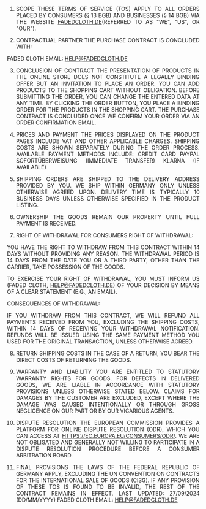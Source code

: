<div class="terms">

1. SCOPE
These Terms of Service (TOS) apply to all orders placed by consumers (§ 13 BGB) and businesses (§ 14 BGB) via the website <a href="fadedcloth.de" class="href">fadedcloth.de</a>(referred to as "we", "us", or "our").

2. Contractual Partner
The purchase contract is concluded with:

Faded Cloth
Email: <a href="mailto:help@fadedcloth.de" class="href">help@fadedcloth.de</a>

3. Conclusion of Contract
The presentation of products in the online store does not constitute a legally binding offer but an invitation to place an order.
You can add products to the shopping cart without obligation. Before submitting the order, you can change the entered data at any time.
By clicking the order button, you place a binding order for the products in the shopping cart.
The purchase contract is concluded once we confirm your order via an order confirmation email.

4. Prices and Payment
The prices displayed on the product pages include VAT and other applicable charges.
Shipping costs are shown separately during the order process.
Available payment methods include:
Credit card
PayPal
Sofortüberweisung (Immediate Transfer)
Klarna (if available)

5. Shipping
Orders are shipped to the delivery address provided by you.
We ship within Germany only unless otherwise agreed upon.
Delivery time is typically 10 business days unless otherwise specified in the product listing.

6. Ownership
The goods remain our property until full payment is received.

7. Right of Withdrawal for Consumers
Right of Withdrawal:

You have the right to withdraw from this contract within 14 days without providing any reason. The withdrawal period is 14 days from the date you or a third party, other than the carrier, take possession of the goods.

To exercise your right of withdrawal, you must inform us (Faded Cloth, help@fadedcloth.de) of your decision by means of a clear statement (e.g., an email).

Consequences of Withdrawal:

If you withdraw from this contract, we will refund all payments received from you, excluding the shipping costs, within 14 days of receiving your withdrawal notification. Refunds will be issued using the same payment method you used for the original transaction, unless otherwise agreed.

8. Return Shipping Costs
In the case of a return, you bear the direct costs of returning the goods.

9. Warranty and Liability
You are entitled to statutory warranty rights for goods.
For defects in delivered goods, we are liable in accordance with statutory provisions unless otherwise stated below.
Claims for damages by the customer are excluded, except where the damage was caused intentionally or through gross negligence on our part or by our vicarious agents.
10. Dispute Resolution
The European Commission provides a platform for online dispute resolution (ODR), which you can access at <a href="https://ec.europa.eu/consumers/odr/" class="href">https://ec.europa.eu/consumers/odr/</a>. We are not obligated and generally not willing to participate in a dispute resolution procedure before a consumer arbitration board.

11. Final Provisions
The laws of the Federal Republic of Germany apply, excluding the UN Convention on Contracts for the International Sale of Goods (CISG).
If any provision of these TOS is found to be invalid, the rest of the contract remains in effect.
Last updated: 27/09/2024 (DD/MM/YYYY)
Faded Cloth
Email: <a href="mailto:help@fadedcloth.de" class="href">help@fadedcloth.de</a></div>
<style>
  .terms {
    text-transform: uppercase;
    text-align: justify;
  }
</style>